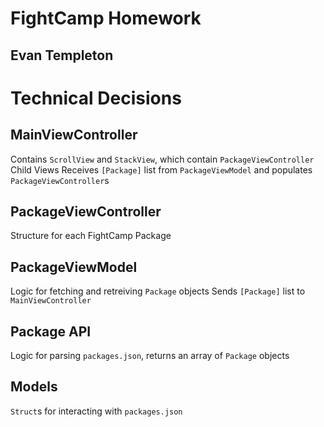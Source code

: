 #  FightCamp Homework
## Evan Templeton

# Technical Decisions
## MainViewController
Contains `ScrollView` and `StackView`, which contain `PackageViewController` Child Views
Receives `[Package]` list from `PackageViewModel` and populates `PackageViewController`s

## PackageViewController
Structure for each FightCamp Package

## PackageViewModel
Logic for fetching and retreiving `Package` objects
Sends `[Package]` list to `MainViewController`

## Package API
Logic for parsing `packages.json`, returns an array of `Package` objects

## Models
`Struct`s for interacting with `packages.json`
